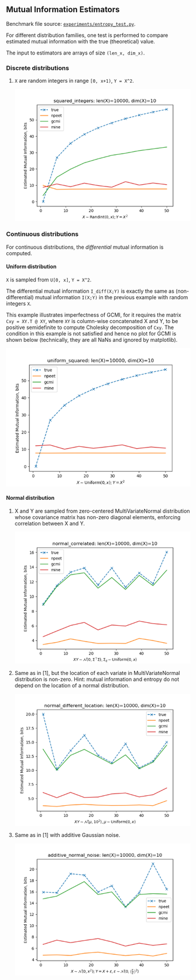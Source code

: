 ## Mutual Information Estimators

Benchmark file source: [`experiments/entropy_test.py`](../experiments/entropy_test.py).

For different distribution families, one test is performed to compare estimated mutual information with the true (theoretical) value.

The input to estimators are arrays of size `(len_x, dim_x)`.

### Discrete distributions

1. `X` are random integers in range `[0, x+1)`, `Y = X^2`.

   ![](images/_mi_squared_integers.png)


### Continuous distributions

For continuous distributions, the _differential_ mutual information is computed.

#### Uniform distribution

`X` is sampled from `U[0, x]`, `Y = X^2`.

The differential mutual information `I_diff(X;Y)` is exactly the same as (non-differential) mutual information `I(X;Y)` in the previous example with random integers `X`.

This example illustrates imperfectness of GCMI, for it requires the matrix `Cxy = XY.T @ XY`, where `XY` is column-wise concatenated X and Y, to be positive semidefinite to compute Cholesky decomposition of `Cxy`. The condition in this example is not satisfied and hence no plot for GCMI is shown below (technically, they are all NaNs and ignored by matplotlib).

![](images/_mi_uniform_squared.png)

#### Normal distribution

1. X and Y are sampled from zero-centered MultiVariateNormal distribution whose covariance matrix has non-zero diagonal elements, enforcing correlation between X and Y.

   ![](images/_mi_normal_correlated.png)

2. Same as in \[1\], but the location of each variate in MultiVariateNormal distribution is non-zero. Hint: mutual information and entropy do not depend on the location of a normal distribution.

   ![](images/_mi_normal_different_location.png)

3. Same as in \[1\] with additive Gaussian noise.

   ![](images/_mi_additive_normal_noise.png)
